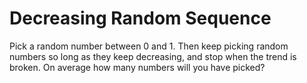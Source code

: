 # Decreasing Random Sequence

 Pick a random number between 0 and 1. Then keep picking random numbers so long as they keep decreasing, and stop when the trend is broken. On average how many numbers will you have picked?
